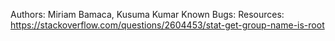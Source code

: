 Authors: Miriam Bamaca, Kusuma Kumar
Known Bugs:
Resources: https://stackoverflow.com/questions/2604453/stat-get-group-name-is-root
